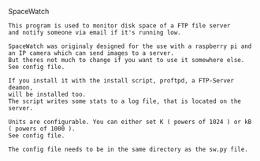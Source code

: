 SpaceWatch

    This program is used to monitor disk space of a FTP file server
    and notify someone via email if it's running low.

    SpaceWatch was originaly designed for the use with a raspberry pi and
    an IP camera which can send images to a server.
    But theres not much to change if you want to use it somewhere else.
    See config file.

    If you install it with the install script, proftpd, a FTP-Server deamon, 
    will be installed too.
    The script writes some stats to a log file, that is located on the server.

    Units are configurable. You can either set K ( powers of 1024 ) or kB ( powers of 1000 ).
    See config file.

    The config file needs to be in the same directory as the sw.py file.
